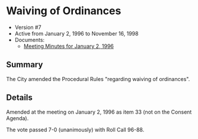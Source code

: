 # Waiving of Ordinances

- Version #7
- Active from January 2, 1996 to November 16, 1998 
- Documents:
    - [Meeting Minutes for January 2, 1996](assets/rules-archive/1996_01_02/meeting_minutes.pdf)

## Summary

The City amended the Procedural Rules "regarding waiving of ordinances".

## Details

Amended at the meeting on January 2, 1996 as item 33 (not on the Consent Agenda).

The vote passed 7-0 (unanimously) with Roll Call 96-88.
